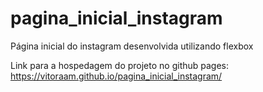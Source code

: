 # pagina_inicial_instagram
Página inicial do instagram desenvolvida utilizando flexbox


Link para a hospedagem do projeto no github pages: https://vitoraam.github.io/pagina_inicial_instagram/
